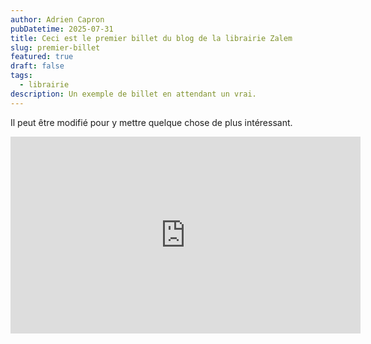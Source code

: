 ```yaml
---
author: Adrien Capron
pubDatetime: 2025-07-31
title: Ceci est le premier billet du blog de la librairie Zalem
slug: premier-billet
featured: true
draft: false
tags:
  - librairie
description: Un exemple de billet en attendant un vrai.
---
```


Il peut être modifié pour y mettre quelque chose de plus intéressant.

<iframe width="560" height="315" src="https://www.youtube.com/embed/CzuT5riQrBo?si=fEKI7nBLqtBUcFBI" title="YouTube video player" frameborder="0" allow="accelerometer; autoplay; clipboard-write; encrypted-media; gyroscope; picture-in-picture; web-share" referrerpolicy="strict-origin-when-cross-origin" allowfullscreen></iframe>
